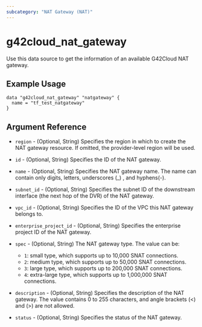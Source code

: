 ```yaml
---
subcategory: "NAT Gateway (NAT)"
---
```


# g42cloud_nat_gateway

Use this data source to get the information of an available G42Cloud NAT gateway.

## Example Usage

```hcl
data "g42cloud_nat_gateway" "natgateway" {
  name = "tf_test_natgateway"
}
```

## Argument Reference

* `region` - (Optional, String) Specifies the region in which to create the NAT gateway resource. If omitted, the
  provider-level region will be used.

* `id` - (Optional, String) Specifies the ID of the NAT gateway.

* `name` - (Optional, String) Specifies the NAT gateway name. The name can contain only digits, letters, underscores (_)
  , and hyphens(-).

* `subnet_id` - (Optional, String) Specifies the subnet ID of the downstream interface (the next hop of the DVR) of the
  NAT gateway.

* `vpc_id` - (Optional, String) Specifies the ID of the VPC this NAT gateway belongs to.

* `enterprise_project_id` - (Optional, String) Specifies the enterprise project ID of the NAT gateway.

* `spec` - (Optional, String) The NAT gateway type. The value can be:
  + `1`: small type, which supports up to 10,000 SNAT connections.
  + `2`: medium type, which supports up to 50,000 SNAT connections.
  + `3`: large type, which supports up to 200,000 SNAT connections.
  + `4`: extra-large type, which supports up to 1,000,000 SNAT connections.

* `description` - (Optional, String) Specifies the description of the NAT gateway. The value contains 0 to 255
  characters, and angle brackets (<)
  and (>) are not allowed.

* `status` - (Optional, String) Specifies the status of the NAT gateway.
